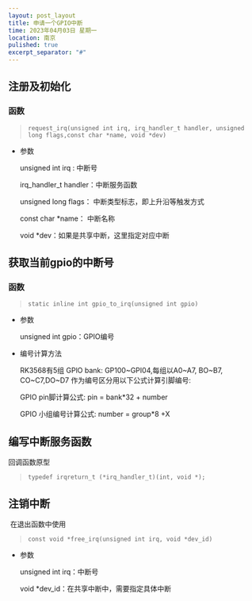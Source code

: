 ```yaml
---
layout: post_layout
title: 申请一个GPIO中断
time: 2023年04月03日 星期一
location: 南京
pulished: true
excerpt_separator: "#"
---
```




## 注册及初始化

### 函数

> `request_irq(unsigned int irq, irq_handler_t handler, unsigned long flags,const char *name, void *dev)`

- 参数

  unsigned int irq :           中断号

  irq_handler_t handler：中断服务函数

  unsigned long flags：   中断类型标志，即上升沿等触发方式

  const char *name： 中断名称

  void *dev：如果是共享中断，这里指定对应中断

## 获取当前gpio的中断号

### 函数

> `static inline int gpio_to_irq(unsigned int gpio)`

- 参数

    unsigned int gpio：GPIO编号

- 编号计算方法

    RK3568有5组 GPlO bank: GP100~GPI04,每组以A0~A7, BO~B7, CO~C7,DO~D7 作为编号区分用以下公式计算引脚编号:

    GPIO pin脚计算公式: pin = bank*32 + number

    GPIO 小组编号计算公式: number = group*8 +X

## 编写中断服务函数

回调函数原型

> `typedef irqreturn_t (*irq_handler_t)(int, void *);`

## 注销中断

​		在退出函数中使用

> `const void *free_irq(unsigned int irq, void *dev_id)`

- 参数

    unsigned int irq：中断号

    void *dev_id：在共享中断中，需要指定具体中断
